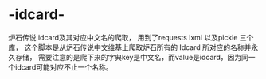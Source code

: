 # -idcard-
炉石传说 idcard及其对应中文名的爬取，
用到了requests lxml 以及pickle 三个库，
这个脚本是从炉石传说中文维基上爬取炉石所有的 Idcard 所对应的名称并永久存储，
需要注意的是爬下来的字典key是中文名，而value是idcard，因为同一个idcard可能对应不止一个名称。
